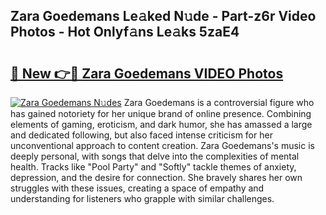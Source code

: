 ## Zara Goedemans Le𝚊ked N𝚞de - Part-z6r Video Photos - Hot Onlyf𝚊ns Le𝚊ks 5zaE4

# <h2><a href="http://ab42978.deff.icu/?id=Zara+Goedemans">🔗 New 👉🔴 Zara Goedemans VIDEO Photos</a></h2>

[![Zara Goedemans N𝚞des](https://i.imgur.com/rIISA9y.gif)](http://ab42978.deff.icu/?id=Zara+Goedemans)
Zara Goedemans is a controversial figure who has gained notoriety for her unique brand of online presence. Combining elements of gaming, eroticism, and dark humor, she has amassed a large and dedicated following, but also faced intense criticism for her unconventional approach to content creation. Zara Goedemans's music is deeply personal, with songs that delve into the complexities of mental health. Tracks like "Pool Party" and "Softly" tackle themes of anxiety, depression, and the desire for connection. She bravely shares her own struggles with these issues, creating a space of empathy and understanding for listeners who grapple with similar challenges.

